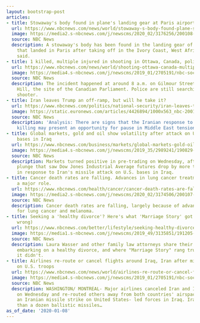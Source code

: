 ```yaml
---
layout: bootstrap-post
articles:
- title: Stowaway's body found in plane's landing gear at Paris airport
  url: https://www.nbcnews.com/news/world/stowaway-s-body-found-plane-s-landing-gear-paris-airport-n1112276
  image: https://media2.s-nbcnews.com/j/newscms/2020_02/3176256/200108-air_france-mc-1324_9373f74252841354c1787761ed0adb4f.nbcnews-fp-1200-630.JPG
  source: NBC News
  description: A stowaway's body has been found in the landing gear of an airplane
    that landed in Paris after taking off in the Ivory Coast, West Africa, Air France
    said.
- title: 1 killed, multiple injured in shooting in Ottawa, Canada, police say
  url: https://www.nbcnews.com/news/world/shooting-ottawa-canada-multiple-people-injured-police-say-n1112281
  image: https://media4.s-nbcnews.com/j/newscms/2019_01/2705191/nbc-social-default_b6fa4fef0d31ca7e8bc7ff6d117ca9f4.nbcnews-fp-1200-630.png
  source: NBC News
  description: The incident happened at around 8 a.m. on Gilmour Street, near Parliament
    Hill, the site of the Canadian Parliament. Police are still searching for the
    shooter.
- title: Iran leaves Trump an off-ramp, but will he take it?
  url: https://www.nbcnews.com/politics/national-security/iran-leaves-trump-ramp-will-he-take-it-n1112256
  image: https://static.euronews.com/articles/4426894/1000x563_nbc-200108-iran-trump-mc-1201_53f828accbc137a7008458508aa85d14.jpg
  source: NBC News
  description: 'Analysis: There are signs that the Iranian response to Soleimani''s
    killing may present an opportunity for pause in Middle East tensions.'
- title: Global markets, gold and oil show volatility after attack on U.S. military
    bases in Iraq
  url: https://www.nbcnews.com/business/markets/global-markets-gold-oil-show-volatility-after-attack-u-s-n1112251
  image: https://media4.s-nbcnews.com/j/newscms/2019_35/2989241/190829-oil-field-texas-cs-809a_c71fa9f38a410e927363d50666fe7159.nbcnews-fp-1200-630.jpg
  source: NBC News
  description: Markets turned positive in pre-trading on Wednesday, after an overnight
    plunge that saw Dow Jones Industrial Average futures drop by more than 400 points
    in response to Iran's missile attack on U.S. bases in Iraq.
- title: Cancer death rates are falling. Advances in lung cancer treatment are playing
    a major role.
  url: https://www.nbcnews.com/health/cancer/cancer-death-rates-are-falling-advances-lung-cancer-treatment-are-n1111706
  image: https://media2.s-nbcnews.com/j/newscms/2020_02/3174506/200107-chemotherapy-iv-stock-cs-936a_85bead96ef44721f741ed3346d9e22a4.nbcnews-fp-1200-630.jpg
  source: NBC News
  description: Cancer death rates are falling, largely because of advances in treatments
    for lung cancer and melanoma.
- title: Seeking a 'healthy divorce'? Here's what 'Marriage Story' got right (and
    wrong)
  url: https://www.nbcnews.com/better/lifestyle/seeking-healthy-divorce-here-s-what-marriage-story-got-right-ncna1111816
  image: https://media1.s-nbcnews.com/j/newscms/2019_49/3135851/191205-marriage-story-subway-ew-614p_749d150d47423c05918b19ff5630afe5.nbcnews-fp-1200-630.jpg
  source: NBC News
  description: Laura Wasser and other family law attorneys share their top tips for
    embarking on a healthy divorce, and where "Marriage Story" rang true — and where
    it didn't.
- title: Airlines re-route or cancel flights around Iraq, Iran after missile strike
    on U.S. troops
  url: https://www.nbcnews.com/news/world/airlines-re-route-or-cancel-flights-around-iraq-iran-after-n1112241
  image: https://media4.s-nbcnews.com/j/newscms/2019_01/2705191/nbc-social-default_b6fa4fef0d31ca7e8bc7ff6d117ca9f4.nbcnews-fp-1200-630.png
  source: NBC News
  description: WASHINGTON/ MONTREAL- Major airlines canceled Iran and Iraq flights
    on Wednesday and re-routed others away from both countries' airspace, following
    an Iranian missile strike on United States- led forces in Iraq. Iran fired more
    than a dozen ballistic missiles…
as_of_date: '2020-01-08'
---
```


